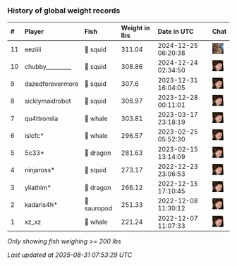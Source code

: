 ### History of global weight records

| #    | Player           | Fish        | Weight in lbs | Date in UTC         | Chat                                                                                                  |
|:-----|:-----------------|:------------|:--------------|:--------------------|:------------------------------------------------------------------------------------------------------|
| 11   | eeziiii          | 🦑 squid    | 311.04        | 2024-12-25 06:20:38 | ![wuh6](https://raw.githubusercontent.com/blableblup/gofish/main/images/players/wuh6.png)             |
| 10   | chubby_________  | 🦑 squid    | 308.86        | 2024-12-24 02:34:50 | ![breadworms](https://raw.githubusercontent.com/blableblup/gofish/main/images/players/breadworms.png) |
| 9    | dazedforevermore | 🦑 squid    | 307.6         | 2023-12-31 16:04:05 | ![breadworms](https://raw.githubusercontent.com/blableblup/gofish/main/images/players/breadworms.png) |
| 8    | sicklymaidrobot  | 🦑 squid    | 306.97        | 2023-12-28 00:11:01 | ![breadworms](https://raw.githubusercontent.com/blableblup/gofish/main/images/players/breadworms.png) |
| 7    | qu4ttromila      | 🐳 whale    | 303.81        | 2023-03-17 23:18:19 | ![breadworms](https://raw.githubusercontent.com/blableblup/gofish/main/images/players/breadworms.png) |
| 6    | islcfc*          | 🐳 whale    | 296.57        | 2023-02-25 05:52:30 | ![breadworms](https://raw.githubusercontent.com/blableblup/gofish/main/images/players/breadworms.png) |
| 5    | 5c33*            | 🐉 dragon   | 281.63        | 2023-02-15 13:14:09 | ![breadworms](https://raw.githubusercontent.com/blableblup/gofish/main/images/players/breadworms.png) |
| 4    | ninjaross*       | 🦑 squid    | 273.17        | 2022-12-23 23:06:53 | ![breadworms](https://raw.githubusercontent.com/blableblup/gofish/main/images/players/breadworms.png) |
| 3    | yliathim*        | 🐉 dragon   | 266.12        | 2022-12-15 17:10:45 | ![breadworms](https://raw.githubusercontent.com/blableblup/gofish/main/images/players/breadworms.png) |
| 2    | kadaris4h*       | 🦕 sauropod | 251.33        | 2022-12-08 11:30:12 | ![breadworms](https://raw.githubusercontent.com/blableblup/gofish/main/images/players/breadworms.png) |
| 1    | xz_xz            | 🐳 whale    | 221.24        | 2022-12-07 11:07:33 | ![breadworms](https://raw.githubusercontent.com/blableblup/gofish/main/images/players/breadworms.png) |

_Only showing fish weighing >= 200 lbs_

_Last updated at 2025-08-31 07:53:29 UTC_